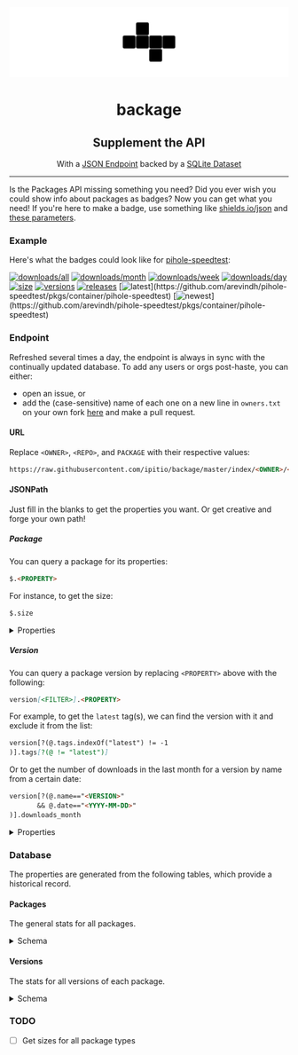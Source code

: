 <div align="center">

![logo](src/img/logo-b.png)

# backage

## Supplement the API

With a [JSON Endpoint](#endpoint) backed by a [SQLite Dataset](#database)

</div>

---

Is the Packages API missing something you need? Did you ever wish you could show info about packages as badges? Now you can get what you need! If you're here to make a badge, use something like [shields.io/json](https://shields.io/badges/dynamic-json-badge) and [these parameters](#url).

### Example

Here's what the badges could look like for [pihole-speedtest](https://github.com/arevindh/pihole-speedtest):

[![downloads/all](https://img.shields.io/badge/dynamic/json?url=https%3A%2F%2Fraw.githubusercontent.com%2Fipitio%2Fbackage%2Fmaster%2Findex%2Farevindh%2Fpihole-speedtest%2Fpihole-speedtest.json&query=%24.downloads&logo=github&label=downloads)](https://github.com/arevindh/pihole-speedtest/pkgs/container/pihole-speedtest) [![downloads/month](https://img.shields.io/badge/dynamic/json?url=https%3A%2F%2Fraw.githubusercontent.com%2Fipitio%2Fbackage%2Fmaster%2Findex%2Farevindh%2Fpihole-speedtest%2Fpihole-speedtest.json&query=%24.downloads_month&logo=github&label=month)](https://github.com/arevindh/pihole-speedtest/pkgs/container/pihole-speedtest) [![downloads/week](https://img.shields.io/badge/dynamic/json?url=https%3A%2F%2Fraw.githubusercontent.com%2Fipitio%2Fbackage%2Fmaster%2Findex%2Farevindh%2Fpihole-speedtest%2Fpihole-speedtest.json&query=%24.downloads_week&logo=github&label=week)](https://github.com/arevindh/pihole-speedtest/pkgs/container/pihole-speedtest) [![downloads/day](https://img.shields.io/badge/dynamic/json?url=https%3A%2F%2Fraw.githubusercontent.com%2Fipitio%2Fbackage%2Fmaster%2Findex%2Farevindh%2Fpihole-speedtest%2Fpihole-speedtest.json&query=%24.downloads_day&logo=github&label=day)](https://github.com/arevindh/pihole-speedtest/pkgs/container/pihole-speedtest) [![size](https://img.shields.io/badge/dynamic/json?url=https%3A%2F%2Fraw.githubusercontent.com%2Fipitio%2Fbackage%2Fmaster%2Findex%2Farevindh%2Fpihole-speedtest%2Fpihole-speedtest.json&query=%24.size&logo=github&label=size&color=a0a)](https://github.com/arevindh/pihole-speedtest/pkgs/container/pihole-speedtest) [![versions](https://img.shields.io/badge/dynamic/json?url=https%3A%2F%2Fraw.githubusercontent.com%2Fipitio%2Fbackage%2Fmaster%2Findex%2Farevindh%2Fpihole-speedtest%2Fpihole-speedtest.json&query=%24.versions&logo=github&label=versions&color=0a0)](https://github.com/arevindh/pihole-speedtest/pkgs/container/pihole-speedtest) [![releases](https://img.shields.io/badge/dynamic/json?url=https%3A%2F%2Fraw.githubusercontent.com%2Fipitio%2Fbackage%2Fmaster%2Findex%2Farevindh%2Fpihole-speedtest%2Fpihole-speedtest.json&query=%24.tagged&logo=github&label=releases&color=0a0)](https://github.com/arevindh/pihole-speedtest/pkgs/container/pihole-speedtest) [![latest](https://img.shields.io/badge/dynamic/json?url=https%3A%2F%2Fraw.githubusercontent.com%2Fipitio%2Fbackage%2Fmaster%2Findex%2Farevindh%2Fpihole-speedtest%2Fpihole-speedtest.json&query=%24.version%5B%3F(%40.tags.indexOf(%22latest%22)!%3D-1)%5D.tags%5B%3F(%40!%3D%22latest%22)%5D&logo=github&label=latest&color=0a0)](https://github.com/arevindh/pihole-speedtest/pkgs/container/pihole-speedtest) [![newest](https://img.shields.io/badge/dynamic/json?url=https%3A%2F%2Fraw.githubusercontent.com%2Fipitio%2Fbackage%2Fmaster%2Findex%2Farevindh%2Fpihole-speedtest%2Fpihole-speedtest.json&query=%24.version%5B%3F(%40.newest%3D%3Dtrue)%5D.name&logo=github&label=newest&color=0a0)](https://github.com/arevindh/pihole-speedtest/pkgs/container/pihole-speedtest)

### Endpoint

Refreshed several times a day, the endpoint is always in sync with the continually updated database. To add any users or orgs post-haste, you can either:

* open an issue, or
* add the (case-sensitive) name of each one on a new line in `owners.txt` on your own fork [here](https://github.com/ipitio/backage/edit/master/owners.txt) and make a pull request.

#### URL

Replace `<OWNER>`, `<REPO>`, and `PACKAGE` with their respective values:

```markdown
https://raw.githubusercontent.com/ipitio/backage/master/index/<OWNER>/<REPO>/<PACKAGE>.json
```

#### JSONPath

Just fill in the blanks to get the properties you want. Or get creative and forge your own path!

##### Package

You can query a package for its properties:

```markdown
$.<PROPERTY>
```

For instance, to get the size:

```markdown
$.size
```

<details>

<summary>Properties</summary>

|       Property        |     Type     | Description                                        |
| :-------------------: | :----------: | -------------------------------------------------- |
|      `owner_id`       |    number    | The ID of the owner                                |
|     `owner_type`      |    string    | The type of owner (e.g. `users`)                   |
|    `package_type`     |    string    | The type of package (e.g. `container`)             |
|        `owner`        |    string    | The owner of the package                           |
|        `repo`         |    string    | The repository of the package                      |
|       `package`       |    string    | The package name                                   |
|        `date`         |    string    | The most recent date the package was refreshed     |
|        `size`         |    string    | Formatted size of the latest version               |
|      `versions`       |    string    | Formatted count of versions scraped                |
|       `tagged`        |    string    | Formatted count of tagged versions                 |
|      `downloads`      |    string    | Formatted count of all downloads                   |
|   `downloads_month`   |    string    | Formatted count of all downloads in the last month |
|   `downloads_week`    |    string    | Formatted count of all downloads in the last week  |
|    `downloads_day`    |    string    | Formatted count of all downloads in the last day   |
|      `raw_size`       |    number    | Size of the latest version, in bytes               |
|    `raw_versions`     |    number    | Count of versions                                  |
|     `raw_tagged`      |    number    | Count of tagged versions                           |
|    `raw_downloads`    |    number    | Count of all downloads                             |
| `raw_downloads_month` |    number    | Count of all downloads in the last month           |
| `raw_downloads_week`  |    number    | Count of all downloads in the last week            |
|  `raw_downloads_day`  |    number    | Count of all downloads in the last day             |
|       `version`       | object array | The versions of the package (see below)            |

</details>

##### Version

You can query a package version by replacing `<PROPERTY>` above with the following:

```markdown
version[<FILTER>].<PROPERTY>
```

For example, to get the `latest` tag(s), we can find the version with it and exclude it from the list:

```markdown
version[?(@.tags.indexOf("latest") != -1
)].tags[?(@ != "latest")]
```

Or to get the number of downloads in the last month for a version by name from a certain date:

```markdown
version[?(@.name=="<VERSION>"
       && @.date=="<YYYY-MM-DD>"
)].downloads_month
```

<details>

<summary>Properties</summary>

|       Property        |     Type     | Description                                    |
| :-------------------: | :----------: | ---------------------------------------------- |
|         `id`          |    number    | The ID of the version                          |
|        `name`         |    string    | The version name                               |
|        `date`         |    string    | The most recent date the version was refreshed |
|       `newest`        |   boolean    | Whether the version is the latest              |
|        `size`         |    string    | Formatted size of the version                  |
|      `downloads`      |    string    | Formatted count of downloads                   |
|   `downloads_month`   |    string    | Formatted count of downloads in the last month |
|   `downloads_week`    |    string    | Formatted count of downloads in the last week  |
|    `downloads_day`    |    string    | Formatted number of downloads in the last day  |
|      `raw_size`       |    number    | Size of the version, in bytes                  |
|    `raw_downloads`    |    number    | Count of downloads                             |
| `raw_downloads_month` |    number    | Count of downloads in the last month           |
| `raw_downloads_week`  |    number    | Count of downloads in the last week            |
|  `raw_downloads_day`  |    number    | Count of downloads in the last day             |
|        `tags`         | string array | The tags of the version                        |

</details>

### Database

The properties are generated from the following tables, which provide a historical record.

#### Packages

The general stats for all packages.

<details>

<summary>Schema</summary>

|      Column       |  Type   | Description                                     |
| :---------------: | :-----: | ----------------------------------------------- |
|    `owner_id`     | INTEGER | The ID of the owner                             |
|   `owner_type`    |  TEXT   | The type of owner (e.g. `users`)                |
|  `package_type`   |  TEXT   | The type of package (e.g. `container`)          |
|      `owner`      |  TEXT   | The owner of the package                        |
|      `repo`       |  TEXT   | The repository of the package                   |
|     `package`     |  TEXT   | The package name                                |
|      `size`       | INTEGER | The size of the latest version                  |
|    `downloads`    | INTEGER | The total number of downloads                   |
| `downloads_month` | INTEGER | The total number of downloads in the last month |
| `downloads_week`  | INTEGER | The total number of downloads in the last week  |
|  `downloads_day`  | INTEGER | The total number of downloads in the last day   |
|      `date`       |  TEXT   | The most recent date the package was refreshed  |

</details>

#### Versions

The stats for all versions of each package.

<details>

<summary>Schema</summary>

|      Column       |  Type   | Description                                     |
| :---------------: | :-----: | ----------------------------------------------- |
|       `id`        | INTEGER | The ID of the version                           |
|      `name`       |  TEXT   | The version name                                |
|      `size`       | INTEGER | The size of the version                         |
|    `downloads`    | INTEGER | The total number of downloads                   |
| `downloads_month` | INTEGER | The total number of downloads in the last month |
| `downloads_week`  | INTEGER | The total number of downloads in the last week  |
|  `downloads_day`  | INTEGER | The total number of downloads in the last day   |
|      `date`       |  TEXT   | The most recent date the version was refreshed  |
|      `tags`       |  TEXT   | The tags of the version (csv)                   |

</details>

### TODO

* [ ] Get sizes for all package types
